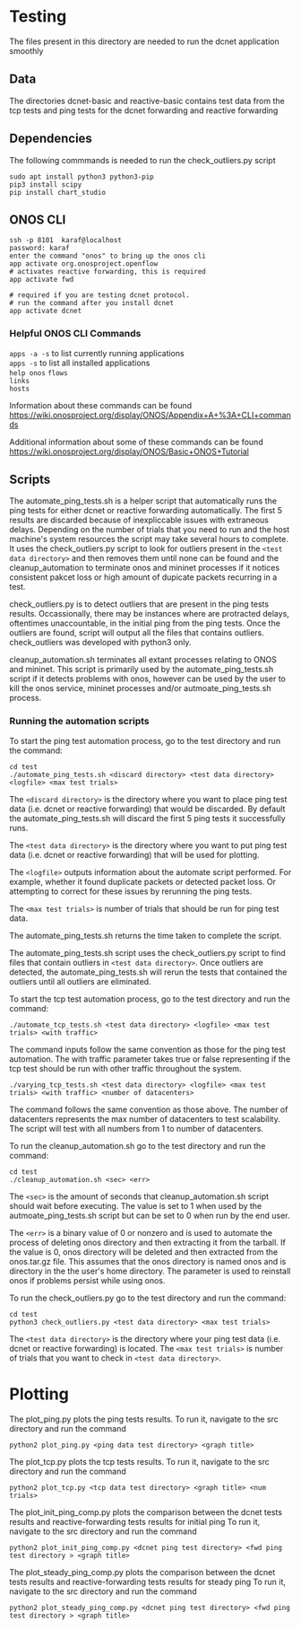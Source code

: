 # Testing
The files present in this directory are needed to run the dcnet application smoothly

## Data
The directories dcnet-basic and reactive-basic contains test data from the tcp tests and ping tests for the dcnet forwarding and reactive forwarding

## Dependencies
The following commmands is needed to run the check_outliers.py script
```
sudo apt install python3 python3-pip 
pip3 install scipy
pip install chart_studio
```

## ONOS CLI
```
ssh -p 8101  karaf@localhost
password: karaf
enter the command "onos" to bring up the onos cli
app activate org.onosproject.openflow
# activates reactive forwarding, this is required
app activate fwd 

# required if you are testing dcnet protocol. 
# run the command after you install dcnet 
app activate dcnet 
```

### Helpful ONOS CLI Commands
`apps -a -s` to list currently running applications  
`apps -s` to list all installed applications  
`help onos` 
`flows`  
`links`  
`hosts`

Information about these commands can be found https://wiki.onosproject.org/display/ONOS/Appendix+A+%3A+CLI+commands

Additional information about some of these commands can be found https://wiki.onosproject.org/display/ONOS/Basic+ONOS+Tutorial

## Scripts
The automate_ping_tests.sh is a helper script that automatically runs the ping tests for either dcnet or reactive forwarding automatically. The first 5 results are discarded because of inexpliccable issues with extraneous delays. Depending on the number of trials that you need to run and the host machine's system resources the script may take several hours to complete. It uses the check_outliers.py script to look for outliers present in the ```<test data directory>``` and then removes them until none can be found and the cleanup_automation to terminate onos and mininet processes if it notices consistent pakcet loss or high amount of dupicate packets recurring in a test. 

check_outliers.py is to detect outliers that are present in the ping tests results. Occassionally, there may be instances where are protracted delays, oftentimes unaccountable, in the initial ping from the ping tests. Once the outliers are found, script will output all the files that contains outliers. check_outliers was developed with python3 only. 

cleanup_automation.sh terminates all extant processes relating to ONOS and mininet. This script is primarily used by the automate_ping_tests.sh script if it detects problems with onos, however can be used by the user to kill the onos service, mininet processes and/or autmoate_ping_tests.sh process. 

### Running the automation scripts
To start the ping test automation process, go to the test directory and run the command:
```
cd test
./automate_ping_tests.sh <discard directory> <test data directory> <logfile> <max test trials>
```
The ```<discard directory>``` is the directory where you want to place ping test data (i.e. dcnet or reactive forwarding) that would be discarded. By default the automate_ping_tests.sh will discard the first 5 ping tests it successfully runs. 

The ```<test data directory>``` is the directory where you want to put ping test data (i.e. dcnet or reactive forwarding) that will be used for plotting. 

The ```<logfile>``` outputs information about the automate script performed. For example, whether it found duplicate packets or detected packet loss. Or attempting to correct for these issues by rerunning the ping tests. 

The ```<max test trials>``` is number of trials that should be run for ping test data. 

The automate_ping_tests.sh returns the time taken to complete the script.

The automate_ping_tests.sh script uses the check_outliers.py script to find files that contain outliers in ```<test data directory>```. Once outliers are detected, the automate_ping_tests.sh will rerun the tests that contained the outliers until all outliers are eliminated. 

To start the tcp test automation process, go to the test directory and run the command:
```
./automate_tcp_tests.sh <test data directory> <logfile> <max test trials> <with traffic>
```
The command inputs follow the same convention as those for the ping test automation. The with traffic parameter takes true or false representing if the tcp test should be run with other traffic throughout the system.

```
./varying_tcp_tests.sh <test data directory> <logfile> <max test trials> <with traffic> <number of datacenters>
```
The command follows the same convention as those above. The number of datacenters represents the max number of datacenters to test scalability. The script will test with all numbers from 1 to number of datacenters.

To run the cleanup_automation.sh go to the test directory and run the command:
```
cd test
./cleanup_automation.sh <sec> <err>
```
The ```<sec>``` is the amount of seconds that cleanup_automation.sh script should wait before executing. The value is set to 1 when used by the autmoate_ping_tests.sh script but can be set to 0 when run by the end user. 

The ```<err>``` is a binary value of 0 or nonzero and is used to automate the process of deleting onos directory and then extracting it from the tarball. If the value is 0, onos directory will be deleted and then extracted from the onos.tar.gz file. This assumes that the onos directory is named onos and is directory in the the user's home directory. The parameter is used to reinstall onos if problems persist while using onos.

To run the check_outliers.py go to the test directory and run the command:
```
cd test
python3 check_outliers.py <test data directory> <max test trials>
```
The ```<test data directory>``` is the directory where your ping test data (i.e. dcnet or reactive forwarding) is located. 
The ```<max test trials>``` is number of trials that you want to check in ```<test data directory>```. 

# Plotting

The plot_ping.py plots the ping tests results.
To run it, navigate to the src directory and run the command 
```
python2 plot_ping.py <ping data test directory> <graph title>
```

The plot_tcp.py plots the tcp tests results.
To run it, navigate to the src directory and run the command 
```
python2 plot_tcp.py <tcp data test directory> <graph title> <num trials>
```

The plot_init_ping_comp.py plots the comparison between the dcnet tests results and reactive-forwarding tests results for initial ping
To run it, navigate to the src directory and run the command 
```
python2 plot_init_ping_comp.py <dcnet ping test directory> <fwd ping test directory > <graph title>
```

The plot_steady_ping_comp.py plots the comparison between the dcnet tests results and reactive-forwarding tests results for steady ping
To run it, navigate to the src directory and run the command 
```
python2 plot_steady_ping_comp.py <dcnet ping test directory> <fwd ping test directory > <graph title>
```


